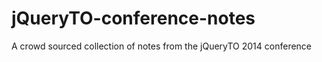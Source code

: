 jQueryTO-conference-notes
=========================

A crowd sourced collection of notes from the jQueryTO 2014 conference
